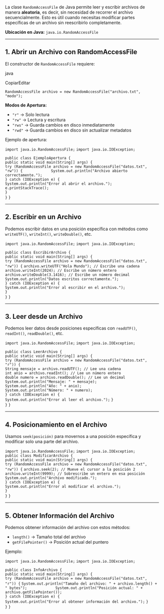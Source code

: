 La clase `RandomAccessFile` de Java permite leer y escribir archivos de manera **aleatoria**, es decir, sin necesidad de recorrer el archivo secuencialmente. Esto es útil cuando necesitas modificar partes específicas de un archivo sin reescribirlo completamente.

**Ubicación en Java:** `java.io.RandomAccessFile`

---

## **1. Abrir un Archivo con RandomAccessFile**

El constructor de `RandomAccessFile` requiere:

java

CopiarEditar

`RandomAccessFile archivo = new RandomAccessFile("archivo.txt", "modo");`

**Modos de Apertura:**

- `"r"` → Solo lectura
- `"rw"` → Lectura y escritura
- `"rws"` → Guarda cambios en disco inmediatamente
- `"rwd"` → Guarda cambios en disco sin actualizar metadatos

Ejemplo de apertura:

`import java.io.RandomAccessFile;` 
`import java.io.IOException;`  

`public class EjemploApertura {`     
	`public static void main(String[] args) {`         
		`try (RandomAccessFile archivo = new RandomAccessFile("datos.txt", "rw")) {             System.out.println("Archivo abierto correctamente.");`         
		`} catch (IOException e) {`             
			`System.out.println("Error al abrir el archivo.");             e.printStackTrace();`         
		`}`     
	`}` 
`}`

---

##  **2. Escribir en un Archivo**

Podemos escribir datos en una posición específica con métodos como `writeUTF()`, `writeInt()`, `writeDouble()`, etc.

`import java.io.RandomAccessFile;` 
`import java.io.IOException;`  

`public class EscribirArchivo {`     
	`public static void main(String[] args) {`         
		`try (RandomAccessFile archivo = new RandomAccessFile("datos.txt", "rw")) {`
			`archivo.writeUTF("Hola Mundo"); // Escribe una cadena`             
			`archivo.writeInt(2024); // Escribe un número entero`             
			`archivo.writeDouble(3.1416); // Escribe un número decimal`             
			`System.out.println("Datos escritos correctamente.");`         
		`} catch (IOException e) {`             
		`System.out.println("Error al escribir en el archivo.");`        
		`}`     
	`}` 
`}`

---

##  **3. Leer desde un Archivo**

Podemos leer datos desde posiciones específicas con `readUTF()`, `readInt()`, `readDouble()`, etc.

`import java.io.RandomAccessFile;` 
`import java.io.IOException;`  

`public class LeerArchivo {`     
	`public static void main(String[] args) {`         
		`try (RandomAccessFile archivo = new RandomAccessFile("datos.txt", "r")) {`             
			`String mensaje = archivo.readUTF(); // Lee una cadena`             
			`int anio = archivo.readInt(); // Lee un número entero`             
			`double numero = archivo.readDouble(); // Lee un decimal`              
			`System.out.println("Mensaje: " + mensaje);`             
			`System.out.println("Año: " + anio);`             
			`System.out.println("Número: " + numero);`         
		`} catch (IOException e) {`             
		`System.out.println("Error al leer el archivo.");` 
		`}`     
	`}` 
`}`

---

## **4. Posicionamiento en el Archivo**

Usamos `seek(posición)` para movernos a una posición específica y modificar solo una parte del archivo.

`import java.io.RandomAccessFile;` 
`import java.io.IOException;`  
`public class ModificarArchivo {`    
	`public static void main(String[] args) {`         
		`try (RandomAccessFile archivo = new RandomAccessFile("datos.txt", "rw")) {`
			`archivo.seek(2); // Mueve el cursor a la posición 2`             
			`archivo.writeInt(9999); // Sobrescribe un entero en esa posición` 
			`System.out.println("Archivo modificado.");`         
		`} catch (IOException e) {`             
		`System.out.println("Error al modificar el archivo.");`  
		`}`     
	`}` 
`}`

---

## **5. Obtener Información del Archivo**

Podemos obtener información del archivo con estos métodos:

- `length()` → Tamaño total del archivo
- `getFilePointer()` → Posición actual del puntero

Ejemplo:

`import java.io.RandomAccessFile;` 
`import java.io.IOException;`  

`public class InfoArchivo {`     
	`public static void main(String[] args) {`         
		`try (RandomAccessFile archivo = new RandomAccessFile("datos.txt", "r")) {`
			`System.out.println("Tamaño del archivo: " + archivo.length() + " bytes");             System.out.println("Posición actual: " + archivo.getFilePointer());`         
		`} catch (IOException e) {`             
		`System.out.println("Error al obtener información del archivo.");` 
		`}`     
	`}` 
`}`